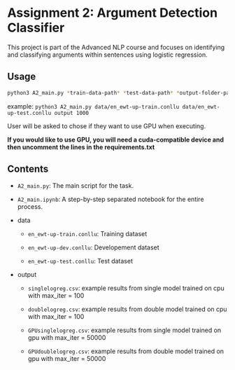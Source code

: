 # Assignment 2: Argument Detection Classifier

This project is part of the Advanced NLP course and focuses on identifying and classifying arguments within sentences using logistic regression.


## Usage
``` bash
python3 A2_main.py *train-data-path* *test-data-path* *output-folder-path* *max_iter-number*
```

example: `python3 A2_main.py data/en_ewt-up-train.conllu data/en_ewt-up-test.conllu output 1000`

User will be asked to chose if they want to use GPU when executing.

**If you would like to use GPU, you will need a cuda-compatible device and then uncomment the lines in the requirements.txt**



## Contents

- `A2_main.py`: The main script for the task.

- `A2_main.ipynb`: A step-by-step separated notebook for the entire process.

- data

   - `en_ewt-up-train.conllu`: Training dataset

   - `en_ewt-up-dev.conllu`: Developement dataset

   - `en_ewt-up-test.conllu`: Test dataset
  
- output

   - `singlelogreg.csv`: example results from single model trained on cpu with max_iter = 100
     
   - `doublelogreg.csv`: example results from double model trained on cpu with max_iter = 100
   
   - `GPUsinglelogreg.csv`:  example results from single model trained on gpu with max_iter = 50000
   
   - `GPUdoublelogreg.csv`: example results from double model trained on gpu with max_iter = 50000



